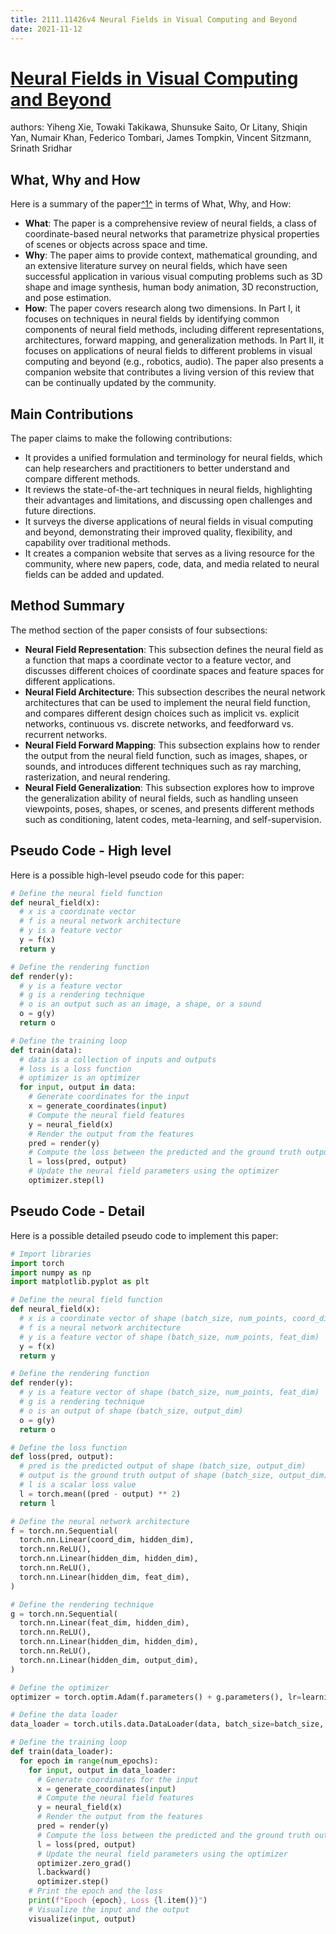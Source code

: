 ```yaml
---
title: 2111.11426v4 Neural Fields in Visual Computing and Beyond
date: 2021-11-12
---
```


# [Neural Fields in Visual Computing and Beyond](http://arxiv.org/abs/2111.11426v4)

authors: Yiheng Xie, Towaki Takikawa, Shunsuke Saito, Or Litany, Shiqin Yan, Numair Khan, Federico Tombari, James Tompkin, Vincent Sitzmann, Srinath Sridhar


## What, Why and How

[1]: https://arxiv.org/abs/2111.11426 "[2111.11426] Neural Fields in Visual Computing and Beyond - arXiv.org"
[2]: http://export.arxiv.org/abs/2111.11426 "[2111.11426] Neural Fields in Visual Computing and Beyond"
[3]: https://arxiv.org/pdf/2111.11426v4.pdf "arXiv.org e-Print archive"

Here is a summary of the paper[^1^][1] in terms of What, Why, and How:

- **What**: The paper is a comprehensive review of neural fields, a class of coordinate-based neural networks that parametrize physical properties of scenes or objects across space and time.
- **Why**: The paper aims to provide context, mathematical grounding, and an extensive literature survey on neural fields, which have seen successful application in various visual computing problems such as 3D shape and image synthesis, human body animation, 3D reconstruction, and pose estimation.
- **How**: The paper covers research along two dimensions. In Part I, it focuses on techniques in neural fields by identifying common components of neural field methods, including different representations, architectures, forward mapping, and generalization methods. In Part II, it focuses on applications of neural fields to different problems in visual computing and beyond (e.g., robotics, audio). The paper also presents a companion website that contributes a living version of this review that can be continually updated by the community.


## Main Contributions

The paper claims to make the following contributions:

- It provides a unified formulation and terminology for neural fields, which can help researchers and practitioners to better understand and compare different methods.
- It reviews the state-of-the-art techniques in neural fields, highlighting their advantages and limitations, and discussing open challenges and future directions.
- It surveys the diverse applications of neural fields in visual computing and beyond, demonstrating their improved quality, flexibility, and capability over traditional methods.
- It creates a companion website that serves as a living resource for the community, where new papers, code, data, and media related to neural fields can be added and updated.

## Method Summary

The method section of the paper consists of four subsections:

- **Neural Field Representation**: This subsection defines the neural field as a function that maps a coordinate vector to a feature vector, and discusses different choices of coordinate spaces and feature spaces for different applications.
- **Neural Field Architecture**: This subsection describes the neural network architectures that can be used to implement the neural field function, and compares different design choices such as implicit vs. explicit networks, continuous vs. discrete networks, and feedforward vs. recurrent networks.
- **Neural Field Forward Mapping**: This subsection explains how to render the output from the neural field function, such as images, shapes, or sounds, and introduces different techniques such as ray marching, rasterization, and neural rendering.
- **Neural Field Generalization**: This subsection explores how to improve the generalization ability of neural fields, such as handling unseen viewpoints, poses, shapes, or scenes, and presents different methods such as conditioning, latent codes, meta-learning, and self-supervision.

## Pseudo Code - High level

Here is a possible high-level pseudo code for this paper:

```python
# Define the neural field function
def neural_field(x):
  # x is a coordinate vector
  # f is a neural network architecture
  # y is a feature vector
  y = f(x)
  return y

# Define the rendering function
def render(y):
  # y is a feature vector
  # g is a rendering technique
  # o is an output such as an image, a shape, or a sound
  o = g(y)
  return o

# Define the training loop
def train(data):
  # data is a collection of inputs and outputs
  # loss is a loss function
  # optimizer is an optimizer
  for input, output in data:
    # Generate coordinates for the input
    x = generate_coordinates(input)
    # Compute the neural field features
    y = neural_field(x)
    # Render the output from the features
    pred = render(y)
    # Compute the loss between the predicted and the ground truth output
    l = loss(pred, output)
    # Update the neural field parameters using the optimizer
    optimizer.step(l)
```

## Pseudo Code - Detail

Here is a possible detailed pseudo code to implement this paper:

```python
# Import libraries
import torch
import numpy as np
import matplotlib.pyplot as plt

# Define the neural field function
def neural_field(x):
  # x is a coordinate vector of shape (batch_size, num_points, coord_dim)
  # f is a neural network architecture
  # y is a feature vector of shape (batch_size, num_points, feat_dim)
  y = f(x)
  return y

# Define the rendering function
def render(y):
  # y is a feature vector of shape (batch_size, num_points, feat_dim)
  # g is a rendering technique
  # o is an output of shape (batch_size, output_dim)
  o = g(y)
  return o

# Define the loss function
def loss(pred, output):
  # pred is the predicted output of shape (batch_size, output_dim)
  # output is the ground truth output of shape (batch_size, output_dim)
  # l is a scalar loss value
  l = torch.mean((pred - output) ** 2)
  return l

# Define the neural network architecture
f = torch.nn.Sequential(
  torch.nn.Linear(coord_dim, hidden_dim),
  torch.nn.ReLU(),
  torch.nn.Linear(hidden_dim, hidden_dim),
  torch.nn.ReLU(),
  torch.nn.Linear(hidden_dim, feat_dim),
)

# Define the rendering technique
g = torch.nn.Sequential(
  torch.nn.Linear(feat_dim, hidden_dim),
  torch.nn.ReLU(),
  torch.nn.Linear(hidden_dim, hidden_dim),
  torch.nn.ReLU(),
  torch.nn.Linear(hidden_dim, output_dim),
)

# Define the optimizer
optimizer = torch.optim.Adam(f.parameters() + g.parameters(), lr=learning_rate)

# Define the data loader
data_loader = torch.utils.data.DataLoader(data, batch_size=batch_size, shuffle=True)

# Define the training loop
def train(data_loader):
  for epoch in range(num_epochs):
    for input, output in data_loader:
      # Generate coordinates for the input
      x = generate_coordinates(input)
      # Compute the neural field features
      y = neural_field(x)
      # Render the output from the features
      pred = render(y)
      # Compute the loss between the predicted and the ground truth output
      l = loss(pred, output)
      # Update the neural field parameters using the optimizer
      optimizer.zero_grad()
      l.backward()
      optimizer.step()
    # Print the epoch and the loss
    print(f"Epoch {epoch}, Loss {l.item()}")
    # Visualize the input and the output
    visualize(input, output)
```